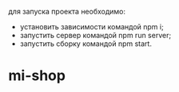 для запуска проекта необходимо:

- установить зависимости командой npm i;
- запустить сервер командой npm run server;
- запустить сборку командой npm start.
# mi-shop
